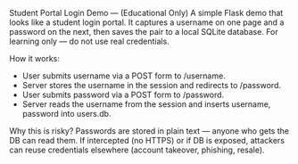 Student Portal Login Demo — (Educational Only)
A simple Flask demo that looks like a student login portal. It captures a username on one page and a password on the next, then saves the pair to a local SQLite database. For learning only — do not use real credentials.

How it works:
- User submits username via a POST form to /username.
- Server stores the username in the session and redirects to /password.
- User submits password via a POST form to /password.
- Server reads the username from the session and inserts username, password into users.db.

Why this is risky?
Passwords are stored in plain text — anyone who gets the DB can read them. If intercepted (no HTTPS) or if DB is exposed, attackers can reuse credentials elsewhere (account takeover, phishing, resale).
